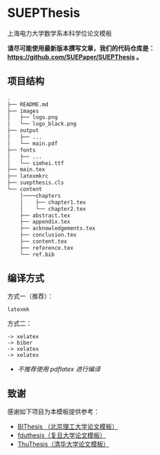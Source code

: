 # SUEPThesis
上海电力大学数学系本科学位论文模板

**请尽可能使用最新版本撰写文章，我们的代码仓库是：https://github.com/SUEPaper/SUEPThesis 。**


## 项目结构

```sh
.
├── README.md
├── images
│   ├── logo.png
│   └── logo_black.png
├── output
│   ├── ...
│   └── main.pdf
├── fonts
│   ├── ...
│   └── simhei.ttf
├── main.tex
├── latexmkrc
├── suepthesis.cls
└── content
    │────chapters
    │    ├── chapter1.tex
    │    └── chapter2.tex
    ├── abstract.tex
    ├── appendix.tex
    ├── acknowledgements.tex
    ├── conclusion.tex
    ├── content.tex
    ├── reference.tex
    └── ref.bib
```

## 编译方式

方式一（推荐）：
```
latexmk
```

方式二：
```
-> xelatex
-> biber
-> xelatex
-> xelatex
```

- *不推荐使用 pdflatex 进行编译*

## 致谢

感谢如下项目为本模板提供参考：

- [BIThesis （北京理工大学论文模板）](https://github.com/BIT-thesis/LaTeX-template)
- [fduthesis（复旦大学论文模板）](https://github.com/stone-zeng/fduthesis)
- [ThuThesis（清华大学论文模板）](https://github.com/tuna/thuthesis)